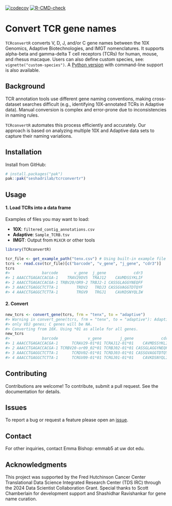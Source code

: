 
<!-- badges: start -->

[![codecov](https://codecov.io/gh/seshadrilab/tcrconvertr/graph/badge.svg?token=JVURVQO10D)](https://app.codecov.io/gh/seshadrilab/tcrconvertr)
[![R-CMD-check](https://github.com/seshadrilab/tcrconvertr/actions/workflows/R-CMD-check.yaml/badge.svg)](https://github.com/seshadrilab/tcrconvertr/actions/workflows/R-CMD-check.yaml)
<!-- badges: end -->

# Convert TCR gene names

`TCRconvertR` converts V, D, J, and/or C gene names between the 10X
Genomics, Adaptive Biotechnologies, and IMGT nomenclatures. It supports
alpha-beta and gamma-delta T cell receptors (TCRs) for human, mouse, and
rhesus macaque. Users can also define custom species, see:
`vignette("custom-species")`. A [Python
version](https://github.com/seshadrilab/tcrconvert) with command-line
support is also available.

## Background

TCR annotation tools use different gene naming conventions, making
cross-dataset searches difficult (e.g., identifying 10X-annotated TCRs
in Adaptive data). Manual conversion is complex and error-prone due to
inconsistencies in naming rules.

`TCRconvertR` automates this process efficiently and accurately. Our
approach is based on analyzing multiple 10X and Adaptive data sets to
capture their naming variations.

## Installation

Install from GitHub:

``` r
# install.packages("pak")
pak::pak("seshadrilab/tcrconvertr")
```

## Usage

#### 1. Load TCRs into a data frame

Examples of files you may want to load:

- **10X**: `filtered_contig_annotations.csv`
- **Adaptive**: `Sample_TCRB.tsv`
- **IMGT**: Output from `MiXCR` or other tools

``` r
library(TCRconvertR)

tcr_file <- get_example_path("tenx.csv") # Using built-in example file
tcrs <- read.csv(tcr_file)[c("barcode", "v_gene", "j_gene", "cdr3")]
tcrs
#>              barcode       v_gene  j_gene            cdr3
#> 1 AAACCTGAGACCACGA-1    TRAV29DV5  TRAJ12    CAVMDSSYKLIF
#> 2 AAACCTGAGACCACGA-1 TRBV20/OR9-2 TRBJ2-1 CASSGLAGGYNEQFF
#> 3 AAACCTGAGGCTCTTA-1        TRDV2   TRDJ3 CASSGVAGGTDTQYF
#> 4 AAACCTGAGGCTCTTA-1        TRGV9   TRGJ1    CAVKDSNYQLIW
```

#### 2. Convert

``` r
new_tcrs <- convert_gene(tcrs, frm = "tenx", to = "adaptive")
#> Warning in convert_gene(tcrs, frm = "tenx", to = "adaptive"): Adaptive captures
#> only VDJ genes; C genes will be NA.
#> Converting from 10X. Using *01 as allele for all genes.
new_tcrs
#>              barcode             v_gene        j_gene            cdr3
#> 1 AAACCTGAGACCACGA-1      TCRAV29-01*01 TCRAJ12-01*01    CAVMDSSYKLIF
#> 2 AAACCTGAGACCACGA-1 TCRBV20-or09_02*01 TCRBJ02-01*01 CASSGLAGGYNEQFF
#> 3 AAACCTGAGGCTCTTA-1      TCRDV02-01*01 TCRDJ03-01*01 CASSGVAGGTDTQYF
#> 4 AAACCTGAGGCTCTTA-1      TCRGV09-01*01 TCRGJ01-01*01    CAVKDSNYQLIW
```

## Contributing

Contributions are welcome! To contribute, submit a pull request. See the
documentation for details.

## Issues

To report a bug or request a feature please open an
[issue](https://github.com/seshadrilab/tcrconvertr/issues).

## Contact

For other inquiries, contact Emma Bishop: emmab5 at uw dot edu.

## Acknowledgments

This project was supported by the Fred Hutchinson Cancer Center
Translational Data Science Integrated Research Center (TDS IRC) through
the 2024 Data Scientist Collaboration Grant. Special thanks to Scott
Chamberlain for development support and Shashidhar Ravishankar for gene
name curation.
